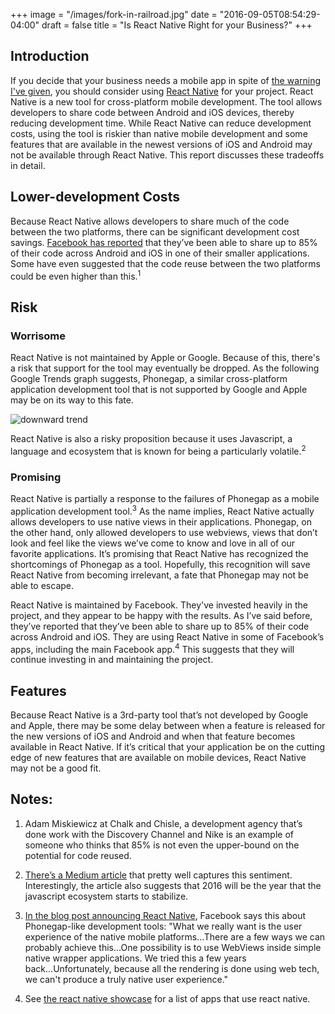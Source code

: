 +++
image = "/images/fork-in-railroad.jpg"
date = "2016-09-05T08:54:29-04:00"
draft = false
title = "Is React Native Right for your Business?"
+++

## Introduction

If you decide that your business needs a mobile app in spite of [the warning I've given](http://catch22.tech/post/your-business-probably-shouldnt-build-a-mobile-app/), you should consider using [React Native](https://facebook.github.io/react-native/) for your project. React Native is a new tool for cross-platform mobile development. The tool allows developers to share code between Android and iOS devices, thereby reducing development time. While React Native can reduce development costs, using the tool is riskier than native mobile development and some features that are available in the newest versions of iOS and Android may not be available through React Native. This report discusses these tradeoffs in detail.

## Lower-development Costs

Because React Native allows developers to share much of the code between the two platforms, there can be significant development cost savings. [Facebook has reported](https://code.facebook.com/posts/1189117404435352/react-native-for-android-how-we-built-the-first-cross-platform-react-native-app/) that they’ve been able to share up to 85% of their code across Android and iOS in one of their smaller applications. Some have even suggested that the code reuse between the two platforms could be even higher than this.<sup>1</sup>

## Risk

### Worrisome

React Native is not maintained by Apple or Google. Because of this, there's a risk that support for the tool may eventually be dropped. As the following Google Trends graph suggests, Phonegap, a similar cross-platform application development tool that is not supported by Google and Apple may be on its way to this fate.

![downward trend](/images/phonegap-trend.png)

React Native is also a risky proposition because it uses Javascript, a language and ecosystem that is known for being a particularly volatile.<sup>2</sup>

### Promising

React Native is partially a response to the failures of Phonegap as a mobile application development tool.<sup>3</sup> As the name implies, React Native actually allows developers to use native views in their applications. Phonegap, on the other hand, only allowed developers to use webviews, views that don’t look and feel like the views we’ve come to know and love in all of our favorite applications. It’s promising that React Native has recognized the shortcomings of Phonegap as a tool. Hopefully, this recognition will save React Native from becoming irrelevant, a fate that Phonegap may not be able to escape.

React Native is maintained by Facebook. They've invested heavily in the project, and they appear to be happy with the results. As I’ve said before, they’ve reported that they’ve been able to share up to 85% of their code across Android and iOS. They are using React Native in some of Facebook’s apps, including the main Facebook app.<sup>4</sup> This suggests that they will continue investing in and maintaining the project.

## Features

Because React Native is a 3rd-party tool that’s not developed by Google and Apple, there may be some delay between when a feature is released for the new versions of iOS and Android and when that feature becomes available in React Native. If it’s critical that your application be on the cutting edge of new features that are available on mobile devices, React Native may not be a good fit.

## Notes:

1. Adam Miskiewicz at Chalk and Chisle, a development agency that’s done work with the Discovery Channel and Nike is an example of someone who thinks that 85% is not even the upper-bound on the potential for code reused.

1. [There’s a Medium article](https://medium.com/@ericclemmons/javascript-fatigue-48d4011b6fc4#.z5q5db7m1) that pretty well captures this sentiment. Interestingly, the article also suggests that 2016 will be the year that the javascript ecosystem starts to stabilize.

1. [In the blog post announcing React Native](https://code.facebook.com/posts/1014532261909640/react-native-bringing-modern-web-techniques-to-mobile/), Facebook says this about Phonegap-like development tools: "What we really want is the user experience of the native mobile platforms...There are a few ways we can probably achieve this...One possibility is to use WebViews inside simple native wrapper applications. We tried this a few years back...Unfortunately, because all the rendering is done using web tech, we can't produce a truly native user experience."

1. See [the react native showcase](https://facebook.github.io/react-native/showcase.html) for a list of apps that use react native.